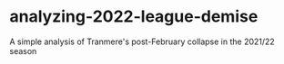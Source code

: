 # analyzing-2022-league-demise
 A simple analysis of Tranmere's post-February collapse in the 2021/22 season
